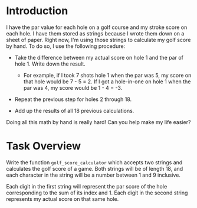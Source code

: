 # Introduction

I have the par value for each hole on a golf course and my stroke score on each hole. I have them stored as strings because I wrote them down on a sheet of paper.  Right now, I'm using those strings to calculate my golf score by hand. To do so, I use the following procedure:

- Take the difference between my actual score on hole 1 and the par of hole 1. Write down the result.

  - For example, if I took 7 shots hole 1 when the par was 5, my score on that hole would be 7 - 5 = 2. If I got a hole-in-one on hole 1 when the par was 4, my score would be 1 - 4 = -3.

- Repeat the previous step for holes 2 through 18.

- Add up the results of all 18 previous calculations.

Doing all this math by hand is really hard! Can you help make my life easier?

# Task Overview

Write the function `golf_score_calculator` which accepts two strings and calculates the golf score of a game. Both strings will be of length 18, and each character in the string will be a number between 1 and 9 inclusive. 

Each digit in the first string will represent the par score of the hole corresponding to the sum of its index and 1. Each digit in the second string represents my actual score on that same hole.